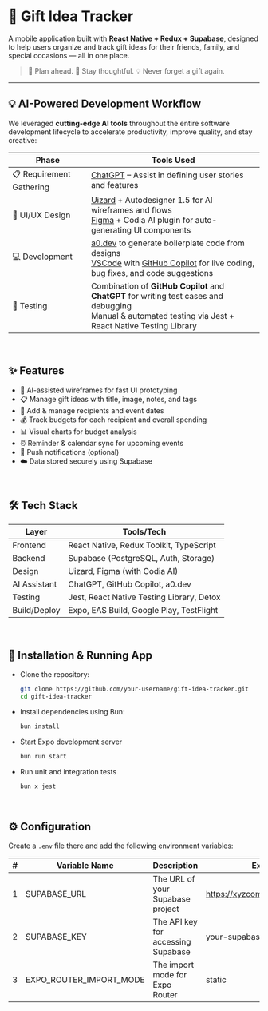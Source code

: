 # 🎁 Gift Idea Tracker

A mobile application built with **React Native + Redux + Supabase**, designed to help users organize and track gift ideas for their friends, family, and special occasions — all in one place.

> 📆 Plan ahead. 🎁 Stay thoughtful. 💡 Never forget a gift again.

---

## 💡 AI-Powered Development Workflow

We leveraged **cutting-edge AI tools** throughout the entire software development lifecycle to accelerate productivity, improve quality, and stay creative:

| Phase                    | Tools Used                                                                                                                                                                                                                |
| ------------------------ | ------------------------------------------------------------------------------------------------------------------------------------------------------------------------------------------------------------------------- |
| 📋 Requirement Gathering | [ChatGPT](https://chat.openai.com) – Assist in defining user stories and features                                                                                                                                         |
| 🎨 UI/UX Design          | [Uizard](https://uizard.io) + Autodesigner 1.5 for AI wireframes and flows<br>[Figma](https://figma.com) + Codia AI plugin for auto-generating UI components                                                              |
| 💻 Development           | [a0.dev](https://a0.dev) to generate boilerplate code from designs<br>[VSCode](https://code.visualstudio.com) with [GitHub Copilot](https://github.com/features/copilot) for live coding, bug fixes, and code suggestions |
| 🧪 Testing               | Combination of **GitHub Copilot** and **ChatGPT** for writing test cases and debugging<br>Manual & automated testing via Jest + React Native Testing Library                                                              |

<br/>

## ✨ Features

- 🧠 AI-assisted wireframes for fast UI prototyping
- 📋 Manage gift ideas with title, image, notes, and tags
- 👥 Add & manage recipients and event dates
- 💰 Track budgets for each recipient and overall spending
- 📊 Visual charts for budget analysis
- ⏰ Reminder & calendar sync for upcoming events
- 🔔 Push notifications (optional)
- ☁️ Data stored securely using Supabase

<br/>

## 🛠️ Tech Stack

| Layer        | Tools/Tech                                |
| ------------ | ----------------------------------------- |
| Frontend     | React Native, Redux Toolkit, TypeScript   |
| Backend      | Supabase (PostgreSQL, Auth, Storage)      |
| Design       | Uizard, Figma (with Codia AI)             |
| AI Assistant | ChatGPT, GitHub Copilot, a0.dev           |
| Testing      | Jest, React Native Testing Library, Detox |
| Build/Deploy | Expo, EAS Build, Google Play, TestFlight  |

<br/>

## 🧩 Installation & Running App

- Clone the repository:

  ```bash
  git clone https://github.com/your-username/gift-idea-tracker.git
  cd gift-idea-tracker
  ```

- Install dependencies using Bun:

  ```bash
  bun install
  ```

- Start Expo development server

  ```bash
  bun run start
  ```

- Run unit and integration tests
  ```bash
  bun x jest
  ```

<br/>

## ⚙️ Configuration

Create a `.env` file there and add the following environment variables:

| #   | Variable Name           | Description                        | Example                        |
| --- | ----------------------- | ---------------------------------- | ------------------------------ |
| 1   | SUPABASE_URL            | The URL of your Supabase project   | https://xyzcompany.supabase.co |
| 2   | SUPABASE_KEY            | The API key for accessing Supabase | your-supabase-api-key          |
| 3   | EXPO_ROUTER_IMPORT_MODE | The import mode for Expo Router    | static                         |

